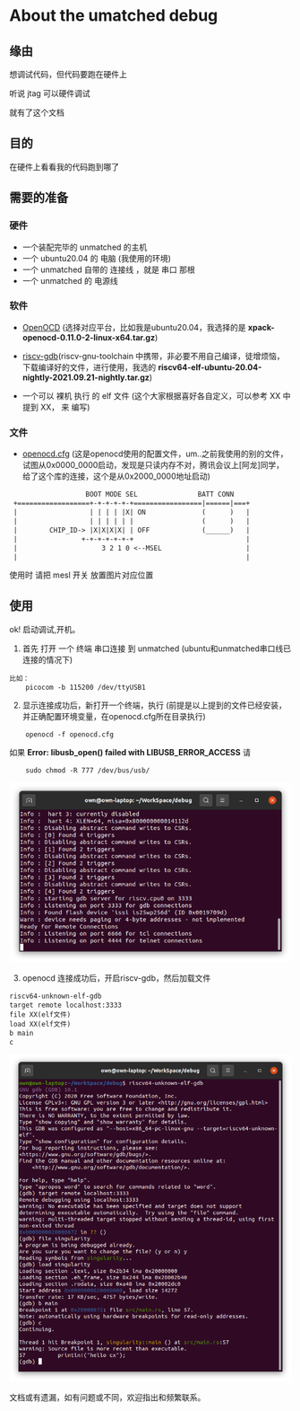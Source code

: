 # About the umatched debug

## 缘由

想调试代码，但代码要跑在硬件上

听说 jtag 可以硬件调试

就有了这个文档

## 目的 

在硬件上看看我的代码跑到哪了

## 需要的准备

### 硬件

- 一个装配完毕的 unmatched 的主机
- 一个 ubuntu20.04 的 电脑 (我使用的环境)
- 一个 unmatched 自带的 连接线 ，就是 串口 那根
- 一个 unmatched 的 电源线

### 软件

- [OpenOCD](https://github.com/xpack-dev-tools/openocd-xpack/releases) (选择对应平台，比如我是ubuntu20.04，我选择的是 __xpack-openocd-0.11.0-2-linux-x64.tar.gz__)

- [riscv-gdb](https://github.com/riscv-collab/riscv-gnu-toolchain/releases)(riscv-gnu-toolchain 中携带，非必要不用自己编译，徒增烦恼，下载编译好的文件，进行使用，我选的 __riscv64-elf-ubuntu-20.04-nightly-2021.09.21-nightly.tar.gz__)

- 一个可以 裸机 执行 的 elf 文件 (这个大家根据喜好各自定义，可以参考 XX 中 提到 XX， 来 编写)

### 文件

- [openocd.cfg](https://github.com/sifive/freedom-e-sdk/blob/master/bsp/sifive-hifive-unmatched/openocd.cfg) (这是openocd使用的配置文件，um..之前我使用的别的文件，试图从0x0000_0000启动，发现是只读内存不对，腾讯会议上[阿龙]同学，给了这个库的连接，这个是从0x2000_0000地址启动)

```
                   BOOT MODE SEL               BATT CONN
 +==================+-+-+-+-+-+=================|======|===+
 |                  | | | | |X| ON              (      )   |
 |                  | | | | | |                 (      )   |
 |        CHIP_ID-> |X|X|X|X| | OFF             (______)   |
 |                +-+-+-+-+-+-+                            |
 |                     3 2 1 0 <--MSEL                     |
 |                                                         |

```

使用时 请把 mesl 开关 放置图片对应位置

## 使用

ok! 启动调试,开机。

1. 首先 打开 一个 终端 串口连接 到 unmatched (ubuntu和unmatched串口线已连接的情况下)
```
比如：
    picocom -b 115200 /dev/ttyUSB1
```

2. 显示连接成功后，新打开一个终端，执行 (前提是以上提到的文件已经安装，并正确配置环境变量，在openocd.cfg所在目录执行)
```
    openocd -f openocd.cfg
```
如果 __Error: libusb_open() failed with LIBUSB_ERROR_ACCESS__
请
```
    sudo chmod -R 777 /dev/bus/usb/
```
![openocd](/openocd.png)

3. openocd 连接成功后，开启riscv-gdb，然后加载文件

```
riscv64-unknown-elf-gdb
target remote localhost:3333
file XX(elf文件)
load XX(elf文件)
b main
c
```

![gdb](/gdb.png)


文档或有遗漏，如有问题或不同，欢迎指出和频繁联系。
